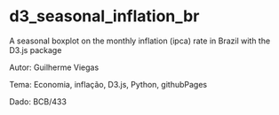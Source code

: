 # d3_seasonal_inflation_br
A seasonal boxplot on the monthly inflation (ipca) rate in Brazil with the D3.js package

Autor: Guilherme Viegas

Tema: Economia, inflação, D3.js, Python, githubPages

Dado: BCB/433
